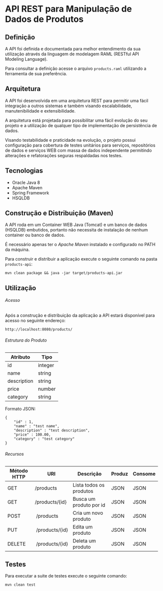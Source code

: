 # API REST para Manipulação de Dados de Produtos

## Definição

A API foi definida e documentada para melhor entendimento da sua utilização através da linguagem de modelagem RAML (RESTful API Modeling Language).

Para consultar a definição acesse o arquivo ```products.raml``` utilizando a ferramenta de sua preferência.

## Arquitetura

A API foi desenvolvida em uma arquitetura REST para permitir uma fácil integração a outros sistemas e também visando escalabilidade, manutenibilidade e extensibilidade.

A arquitetura está projetada para possibilitar uma fácil evolução do seu projeto e a utilização de qualquer tipo de implementação de persistência de dados.

Visando testabilidade e praticidade na evolução, o projeto possui configuração para cobertura de testes unitários para serviços, repositórios de dados e serviços WEB com massa de dados independente permitindo alterações e refatorações seguras respaldadas nos testes.

## Tecnologias

* Oracle Java 8
* Apache Maven
* Spring Framework
* HSQLDB

## Construção e Distribuição (Maven)

A API roda em um Container WEB Java (Tomcat) e um banco de dados (HSQLDB) embutidos, portanto não necessita de instalação de nenhum container ou banco de dados.

É necessário apenas ter o *Apache Maven* instalado e configurado no PATH da máquina.

Para construir e distribuir a aplicação execute o seguinte comando na pasta ```products-api```:

```
mvn clean package && java -jar target/products-api.jar
```

## Utilização

###### Acesso

Após a construção e distribuição da aplicação a API estará disponível para acesso no seguinte endereço:

```
http://localhost:8080/products/
```

###### Estrutura do Produto

Atributo | Tipo
-------- | -------------
id | integer
name | string
description | string
price | number
category | string

Formato JSON:

```
{
    "id" : 1,
	"name" : "test name",
    "description" : "test description",
    "price" : 100.00,
    "category" : "test category"
}
```

###### Recursos

Método HTTP | URI           | Descrição          | Produz | Consome
----------- | ------------- | ------------------ | ------ | --------
GET | /products | Lista todos os produtos | JSON | JSON
GET | /products/{id} | Busca um produto por id | JSON | JSON
POST | /products | Cria um novo produto | JSON | JSON
PUT | /products/{id} | Edita um produto | JSON | JSON
DELETE | /products/{id} | Deleta um produto | JSON | JSON

## Testes

Para executar a suite de testes execute o seguinte comando:

```
mvn clean test
```